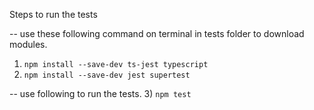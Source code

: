 Steps to run the tests


-- use these following command on terminal in tests folder to download modules.
1) `npm install --save-dev ts-jest typescript`
2) `npm install --save-dev jest supertest`

-- use following to run the tests.
3) `npm test`


